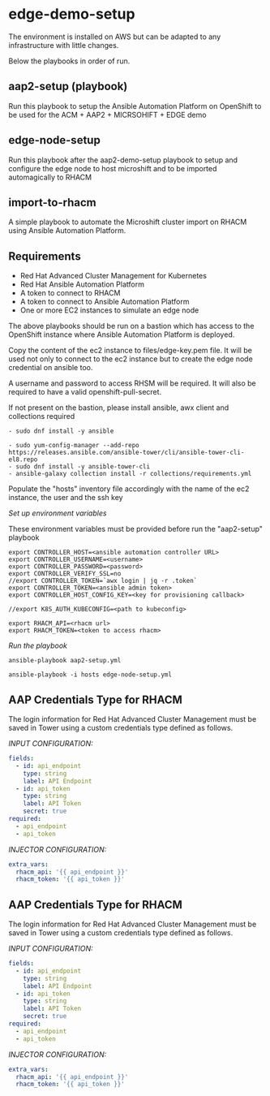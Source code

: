 # edge-demo-setup

The environment is installed on AWS but can be adapted to any infrastructure with little changes.

Below the playbooks in order of run.

## aap2-setup (playbook)
Run this playbook to setup the Ansible Automation Platform on OpenShift to be used for the ACM + AAP2 + MICRSOHIFT + EDGE demo

## edge-node-setup
Run this playbook after the aap2-demo-setup playbook to setup and configure the edge node to host microshift and to be imported automagically to RHACM

## import-to-rhacm
A simple playbook to automate the Microshift cluster import on RHACM using Ansible Automation Platform.


## Requirements

- Red Hat Advanced Cluster Management for Kubernetes
- Red Hat Ansible Automation Platform
- A token to connect to RHACM
- A token to connect to Ansible Automation Platform
- One or more EC2 instances to simulate an edge node

The above playbooks should be run on a bastion which has access to the OpenShift instance where Ansible Automation Platform is deployed.

Copy the content of the ec2 instance to files/edge-key.pem file.
It will be used not only to connect to the ec2 instance but to create the edge node credential on ansible too.

A username and password to access RHSM will be required.
It will also be required to have a valid openshift-pull-secret.

If not present on the bastion, please install ansible, awx client and collections required
```
- sudo dnf install -y ansible

- sudo yum-config-manager --add-repo https://releases.ansible.com/ansible-tower/cli/ansible-tower-cli-el8.repo
- sudo dnf install -y ansible-tower-cli
- ansible-galaxy collection install -r collections/requirements.yml
```

Populate the "hosts" inventory file accordingly with the name of the ec2 instance, the user and the ssh key


*Set up environment variables*

These environment variables must be provided before run the "aap2-setup" playbook

```
export CONTROLLER_HOST=<ansible automation controller URL>
export CONTROLLER_USERNAME=<username>
export CONTROLLER_PASSWORD=<password>
export CONTROLLER_VERIFY_SSL=no
//export CONTROLLER_TOKEN=`awx login | jq -r .token`
export CONTROLLER_TOKEN=<ansible admin token>
export CONTROLLER_HOST_CONFIG_KEY=<key for provisioning callback>

//export K8S_AUTH_KUBECONFIG=<path to kubeconfig>

export RHACM_API=<rhacm url>
export RHACM_TOKEN=<token to access rhacm>
```

*Run the playbook*
```
ansible-playbook aap2-setup.yml

ansible-playbook -i hosts edge-node-setup.yml
```

## AAP Credentials Type for RHACM
The login information for Red Hat Advanced Cluster Management  must be saved in Tower using a custom credentials type defined as follows.

*INPUT CONFIGURATION:*

```yaml
fields:
  - id: api_endpoint
    type: string
    label: API Endpoint
  - id: api_token
    type: string
    label: API Token
    secret: true
required:
  - api_endpoint
  - api_token
```


*INJECTOR CONFIGURATION:*

```yaml
extra_vars:
  rhacm_api: '{{ api_endpoint }}'
  rhacm_token: '{{ api_token }}'
```

## AAP Credentials Type for RHACM
The login information for Red Hat Advanced Cluster Management  must be saved in Tower using a custom credentials type defined as follows.

*INPUT CONFIGURATION:*

```yaml
fields:
  - id: api_endpoint
    type: string
    label: API Endpoint
  - id: api_token
    type: string
    label: API Token
    secret: true
required:
  - api_endpoint
  - api_token
```


*INJECTOR CONFIGURATION:*

```yaml
extra_vars:
  rhacm_api: '{{ api_endpoint }}'
  rhacm_token: '{{ api_token }}'
```